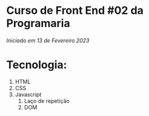 # Curso de Front End #02 da Programaria


###### Iniciado em 13 de Fevereiro 2023


# Tecnologia:

1. HTML
2. CSS
3. Javascript
   1. Laço de repetição
   2. DOM